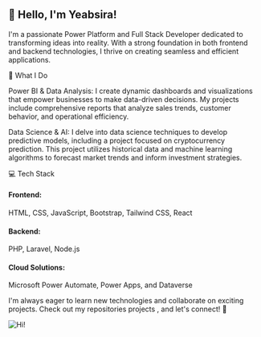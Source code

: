 <h2> 👋 Hello, I'm Yeabsira! </h2>

I'm a passionate Power Platform and Full Stack Developer dedicated to transforming ideas into reality. With a strong foundation in both frontend and backend technologies, I thrive on creating seamless and efficient applications.

🚀 What I Do

Power BI & Data Analysis: I create dynamic dashboards and visualizations that empower businesses to make data-driven decisions. My projects include comprehensive reports that analyze sales trends, customer behavior, and operational efficiency.

Data Science & AI: I delve into data science techniques to develop predictive models, including a project focused on cryptocurrency prediction. This project utilizes historical data and machine learning algorithms to forecast market trends and inform investment strategies.

💻 Tech Stack
<h4>Frontend:</h4> HTML, CSS, JavaScript, Bootstrap, Tailwind CSS, React 
<h4>Backend:</h4> PHP, Laravel, Node.js 
<h4>Cloud Solutions:</h4> Microsoft Power Automate, Power Apps, and Dataverse 

I'm always eager to learn new technologies and collaborate on exciting projects. Check out my repositories projects , and let's connect! 🌟

![Hi!](https://github.com/user-attachments/assets/bcf20c8c-b0de-4d13-ba9d-6da3f2942149)

<!--
**yeabgenet/yeabgenet** is a ✨ _special_ ✨ repository because its `README.md` (this file) appears on your GitHub profile.


Hello this's Yeabsira  
Welcome to my repositories here you can find my project on cloud 365 flows  , collection of solutions , Php Projects , Laravel projects , python , node.js , Frontend projects (Bootstrap , tailwind css , React )  you can get and look my different creative collections on complex business flows of Graph Api's , Power automate flows , Power apps , Sharepoint sites , Solutions , Sequential approvals , Dataverse Flows ... .


Here are some ideas to get you started:

- 🔭 I’m currently working on ...
- 🌱 I’m currently learning ...
- 👯 I’m looking to collaborate on ...
- 🤔 I’m looking for help with ...
- 💬 Ask me about ...
- 📫 How to reach me: ...
- 😄 Pronouns: ...
- ⚡ Fun fact: ...
-->
